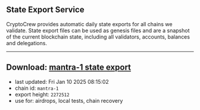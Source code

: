 ## State Export Service
CryptoCrew provides automatic daily state exports for all chains we validate. State export files can be used as genesis files and are a snapshot of the current blockchain state, including all validators, accounts, balances and delegations.

---
**Download: [mantra-1 state export](https://dl-eu2.ccvalidators.com/SERVICE/mantrachain/mantra-1_export_2272512.json)**
---

- last updated: Fri Jan 10 2025 08:15:02
- chain id: `mantra-1`
- export height: `2272512`
- use for: airdrops, local tests, chain recovery

